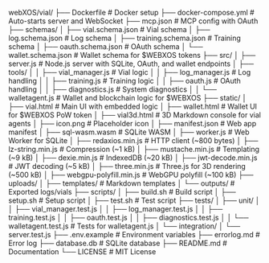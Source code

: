 webXOS/vial/
├── Dockerfile # Docker setup
├── docker-compose.yml # Auto-starts server and WebSocket
├── mcp.json # MCP config with OAuth
├── schemas/
│ ├── vial.schema.json # Vial schema
│ ├── log.schema.json # Log schema
│ ├── training.schema.json # Training schema
│ ├── oauth.schema.json # OAuth schema
│ └── wallet.schema.json # Wallet schema for $WEBXOS tokens
├── src/
│ ├── server.js # Node.js server with SQLite, OAuth, and wallet endpoints
│ ├── tools/
│ │ ├── vial_manager.js # Vial logic
│ │ ├── log_manager.js # Log handling
│ │ ├── training.js # Training logic
│ │ ├── oauth.js # OAuth handling
│ │ ├── diagnostics.js # System diagnostics
│ │ └── walletagent.js # Wallet and blockchain logic for $WEBXOS
├── static/
│ ├── vial.html # Main UI with embedded logic
│ ├── wallet.html # Wallet UI for $WEBXOS PoW token
│ ├── vial3d.html # 3D Markdown console for vial agents
│ ├── icon.png # Placeholder icon
│ ├── manifest.json # Web app manifest
│ ├── sql-wasm.wasm # SQLite WASM
│ ├── worker.js # Web Worker for SQLite
│ ├── redaxios.min.js # HTTP client (~800 bytes)
│ ├── lz-string.min.js # Compression (~1 kB)
│ ├── mustache.min.js # Templating (~9 kB)
│ ├── dexie.min.js # IndexedDB (~20 kB)
│ ├── jwt-decode.min.js # JWT decoding (~5 kB)
│ ├── three.min.js # Three.js for 3D rendering (~500 kB)
│ ├── webgpu-polyfill.min.js # WebGPU polyfill (~100 kB)
├── uploads/
│ ├── templates/ # Markdown templates
│ └── outputs/ # Exported logs/vials
├── scripts/
│ ├── build.sh # Build script
│ ├── setup.sh # Setup script
│ ├── test.sh # Test script
├── tests/
│ ├── unit/
│ │ ├── vial_manager.test.js
│ │ ├── log_manager.test.js
│ │ ├── training.test.js
│ │ ├── oauth.test.js
│ │ ├── diagnostics.test.js
│ │ └── walletagent.test.js # Tests for walletagent.js
│ └── integration/
│     └── server.test.js
├── .env.example # Environment variables
├── errorlog.md # Error log
├── database.db # SQLite database
├── README.md # Documentation
└── LICENSE # MIT License
